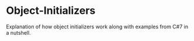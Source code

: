 # Object-Initializers
Explanation of how object initializers work along with examples from C#7 in a nutshell.
